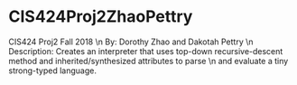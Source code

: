 # CIS424Proj2ZhaoPettry
CIS424 Proj2 Fall 2018 \n
By: Dorothy Zhao and Dakotah Pettry \n
Description: Creates an interpreter that uses top-down recursive-descent method and inherited/synthesized attributes to parse \n and evaluate a tiny strong-typed language. 
